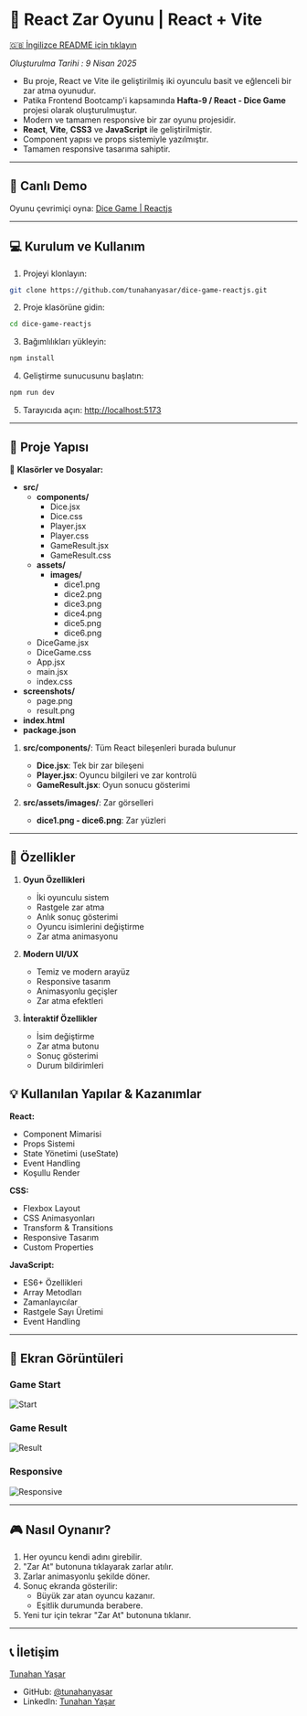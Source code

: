 # 🎲 React Zar Oyunu | React + Vite

[🇬🇧 İngilizce README için tıklayın](./README.md)

*Oluşturulma Tarihi : 9 Nisan 2025*

- Bu proje, React ve Vite ile geliştirilmiş iki oyunculu basit ve eğlenceli bir zar atma oyunudur.
- Patika Frontend Bootcamp'i kapsamında **Hafta-9 / React - Dice Game** projesi olarak oluşturulmuştur.
- Modern ve tamamen responsive bir zar oyunu projesidir.
- **React**, **Vite**, **CSS3** ve **JavaScript** ile geliştirilmiştir.
- Component yapısı ve props sistemiyle yazılmıştır.
- Tamamen responsive tasarıma sahiptir.

---

## 🚀 Canlı Demo

Oyunu çevrimiçi oyna: [Dice Game | Reactjs](https://dice-game-reactjs-gilt.vercel.app/)

---

## :computer: Kurulum ve Kullanım

1. Projeyi klonlayın:
```bash
git clone https://github.com/tunahanyasar/dice-game-reactjs.git
```
2. Proje klasörüne gidin:
```bash
cd dice-game-reactjs
```
3. Bağımlılıkları yükleyin:
```bash
npm install
```
4. Geliştirme sunucusunu başlatın:
```bash
npm run dev
```
5. Tarayıcıda açın: [http://localhost:5173](http://localhost:5173)

---

## 📜 Proje Yapısı

:open_file_folder: **Klasörler ve Dosyalar:**

- **src/**
  - **components/**
    - Dice.jsx
    - Dice.css
    - Player.jsx
    - Player.css
    - GameResult.jsx
    - GameResult.css
  - **assets/**
    - **images/**
      - dice1.png
      - dice2.png
      - dice3.png
      - dice4.png
      - dice5.png
      - dice6.png
  - DiceGame.jsx
  - DiceGame.css
  - App.jsx
  - main.jsx
  - index.css
- **screenshots/**
  - page.png
  - result.png
- **index.html**
- **package.json**

1. **src/components/**: Tüm React bileşenleri burada bulunur
    - **Dice.jsx**: Tek bir zar bileşeni
    - **Player.jsx**: Oyuncu bilgileri ve zar kontrolü
    - **GameResult.jsx**: Oyun sonucu gösterimi

2. **src/assets/images/**: Zar görselleri
    - **dice1.png - dice6.png**: Zar yüzleri

---

## :star2: Özellikler

1. **Oyun Özellikleri**
   - İki oyunculu sistem
   - Rastgele zar atma
   - Anlık sonuç gösterimi
   - Oyuncu isimlerini değiştirme
   - Zar atma animasyonu

2. **Modern UI/UX**
   - Temiz ve modern arayüz
   - Responsive tasarım
   - Animasyonlu geçişler
   - Zar atma efektleri

3. **İnteraktif Özellikler**
   - İsim değiştirme
   - Zar atma butonu
   - Sonuç gösterimi
   - Durum bildirimleri

## 💡 Kullanılan Yapılar & Kazanımlar

**React:**
* Component Mimarisi
* Props Sistemi
* State Yönetimi (useState)
* Event Handling
* Koşullu Render

**CSS:**
* Flexbox Layout
* CSS Animasyonları
* Transform & Transitions
* Responsive Tasarım
* Custom Properties

**JavaScript:**
* ES6+ Özellikleri
* Array Metodları
* Zamanlayıcılar
* Rastgele Sayı Üretimi
* Event Handling

---

## :paperclip: Ekran Görüntüleri

### Game Start
![Start](./screenshots/full-page.png)

### Game Result
![Result](./screenshots/result.png)

### Responsive
![Responsive](./screenshots/responsive.png)

---

## 🎮 Nasıl Oynanır?

1. Her oyuncu kendi adını girebilir.
2. "Zar At" butonuna tıklayarak zarlar atılır.
3. Zarlar animasyonlu şekilde döner.
4. Sonuç ekranda gösterilir:
   - Büyük zar atan oyuncu kazanır.
   - Eşitlik durumunda berabere.
5. Yeni tur için tekrar "Zar At" butonuna tıklanır.

---

## 📞 İletişim

[Tunahan Yaşar](https://github.com/tunahanyasar)

* GitHub: [@tunahanyasar](https://github.com/tunahanyasar)
* LinkedIn: [Tunahan Yaşar](https://www.linkedin.com/in/tunahan-yasar/)


